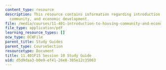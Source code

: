 ```yaml
---
content_type: resource
description: This resource contains information regarding introduction to housing,
  community, and economic development.
file: /media/courses/11-401-introduction-to-housing-community-and-economic-development-fall-2015/d5d9daa3b0e9ef4126e8385e12c35063_MIT11_401F15_Session10.pdf
file_type: application/pdf
learning_resource_types: []
ocw_type: OCWFile
parent_title: Study Guides
parent_type: CourseSection
resourcetype: Document
title: 11.401F15 Session 10 Study Guide
uid: d5d9daa3-b0e9-ef41-26e8-385e12c35063
---
```


